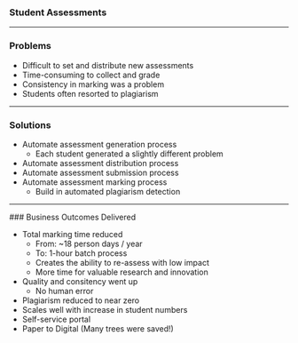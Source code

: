### Student Assessments

<!-- .slide: data-background="../assets/examples/assessments/gantt.jpg" -->

---

<!-- .slide: data-background="../assets/examples/assessments/gantt.jpg" -->

### Problems

- Difficult to set and distribute new assessments <!-- .element: class="fragment" -->
- Time-consuming to collect and grade <!-- .element: class="fragment" -->
- Consistency in marking was a problem <!-- .element: class="fragment" -->
- Students often resorted to plagiarism <!-- .element: class="fragment" -->

---

<!-- .slide: data-background="../assets/examples/assessments/gantt.jpg" -->

### Solutions

- Automate assessment generation process <!-- .element: class="fragment" -->
  - Each student generated a slightly different problem
- Automate assessment distribution process <!-- .element: class="fragment" -->
- Automate assessment submission process <!-- .element: class="fragment" -->
- Automate assessment marking process <!-- .element: class="fragment" -->
  - Build in automated plagiarism detection

---

<!-- .slide: data-background="../assets/examples/assessments/gantt.jpg" -->

### Business Outcomes Delivered

- Total marking time reduced <!-- .element: class="fragment" -->
  - From: ~18 person days / year
  - To: 1-hour batch process
  - Creates the ability to re-assess with low impact
  - More time for valuable research and innovation
- Quality and consitency went up <!-- .element: class="fragment" -->
  - No human error
- Plagiarism reduced to near zero <!-- .element: class="fragment" -->
- Scales well with increase in student numbers <!-- .element: class="fragment" -->
- Self-service portal <!-- .element: class="fragment" -->
- Paper to Digital (Many trees were saved!) <!-- .element: class="fragment" -->
